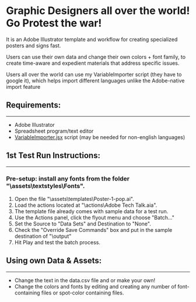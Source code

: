 # Graphic Designers all over the world! Go Protest the war!

It is an Adobe Illustrator template and workflow for creating specialized posters and signs fast.  

Users can use their own data and change their own colors + font family, to create time-aware and expedient materials that address specific issues. 

Users all over the world can use my VariableImporter script (they have to google it), which helps import different languages unlike the Adobe-native import feature


## Requirements:
-----------------------------
* Adobe Illustrator
* Spreadsheet program/text editor
* [VariableImporter.jsx](https://github.com/Silly-V/Adobe-Illustrator/blob/master/Variable%20Importer/VariableImporter.jsx) script (may be needed for non-english languages)

## 1st Test Run Instructions:
-----------------------------
### Pre-setup: install any fonts from the folder "<Project Folder>\assets\textstyles\Fonts".

1) Open the file "<Project Folder>\assets\templates\Poster-1-pop.ai".
2) Load the actions located at "<Project Folder>\actions\Adobe Tech Talk.aia".
3) The template file already comes with sample data for a test run.
4) Use the Actions panel, click the flyout menu and choose "Batch..."
5) Set the Source to "Data Sets" and Destination to "None".
6) Check the "Override Save Commands" box and put in the sample destination of "<Project Folder>\output"
7) Hit Play and test the batch process.

## Using own Data & Assets:
-----------------------------
* Change the text in the data.csv file and or make your own!
* Change the colors and fonts by editing and creating any number of font-containing files or spot-color containing files.

